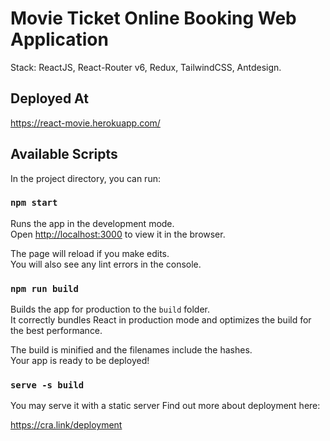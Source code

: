 # Movie Ticket Online Booking Web Application

Stack: ReactJS, React-Router v6, Redux, TailwindCSS, Antdesign.

## Deployed At
https://react-movie.herokuapp.com/

## Available Scripts

In the project directory, you can run:

### `npm start`

Runs the app in the development mode.\
Open [http://localhost:3000](http://localhost:3000) to view it in the browser.

The page will reload if you make edits.\
You will also see any lint errors in the console.

### `npm run build`

Builds the app for production to the `build` folder.\
It correctly bundles React in production mode and optimizes the build for the best performance.

The build is minified and the filenames include the hashes.\
Your app is ready to be deployed!

### `serve -s build`

You may serve it with a static server
Find out more about deployment here:

https://cra.link/deployment
